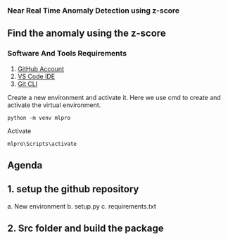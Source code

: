 ### Near Real Time Anomaly Detection using z-score
## Find the anomaly using the z-score 

### Software And Tools Requirements

1. [GitHub Account](https://github.com)
2. [VS Code IDE](https://code.visualstudio.com)
3. [Git CLI](https://git-scm.com/book/en/v2/Getting-Started-The-Command-Line)


Create a new environment and activate it. Here we use cmd to create and activate the virtual environment.

```
python -m venv mlpro
```

Activate

```
mlpro\Scripts\activate
```

## Agenda

## 1. setup the github repository
a. New environment
b. setup.py
c. requirements.txt

## 2. Src folder and build the package
